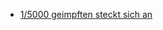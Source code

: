* [1/5000 geimpften steckt sich an](https://www.nytimes.com/2021/09/07/briefing/risk-breakthrough-infections-delta.html?referringSource=articleShare)
